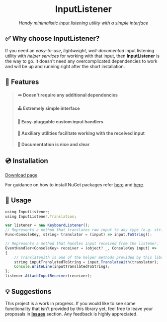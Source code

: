 <h1 align="center">InputListener</h1>

<p align="center"><em>Handy minimalistic input listening utility with a simple interface</em></p>

## ✅ Why choose InputListener?

If you need an *easy-to-use*, *lightweight*, *well-documented* input listening utility with *helper services* for working with that input,
then **InputListener** is the way to go. It doesn't need any overcomplicated dependencies to work and will be up and running right after the short installation.

## 💎 Features

> #### 🪢 **Doesn't** require any additional dependencies  
> #### 🕹 **Extremely simple** interface  
> #### 🔌 **Easy-pluggable** custom input handlers  
> #### 🔧 **Auxiliary utilities** facilitate working with the received input  
> #### 📘 **Documentation** is nice and clear  

## 💿 Installation

[Download page](https://www.nuget.org/packages/InputListener/)

For guidance on how to install NuGet packages refer [here](https://docs.microsoft.com/en-us/nuget/quickstart/install-and-use-a-package-using-the-dotnet-cli) and [here](https://docs.microsoft.com/en-us/nuget/quickstart/install-and-use-a-package-in-visual-studio).

## 🔩 Usage

```jsx
using InputListener;
using InputListener.Translation;

var listener = new KeyboardListener();
// Represents a method that translates raw input to any type (e.g. string).
Func<ConsoleKey, string> translator = (input) => input.ToString();

// Represents a method that handles input received from the listener.
EventHandler<ConsoleKey> receiver = (object? _, ConsoleKey input) =>
{
    // TranslateWith is one of the helper methods provided by this library.
    string inputTranslatedToString = input.TranslateWith(translator);
    Console.WriteLine(inputTranslatedToString);
};
listener.AttachInputReceiver(receiver);
```

## 💡 Suggestions

This project is a work in progress. If you would like to see some functionality that isn't provided by this library yet, 
feel free to leave your proposals in [**Issues**](https://github.com/GualaBanana/InputListener/issues) section.  Any feedback is highly appreciated.
